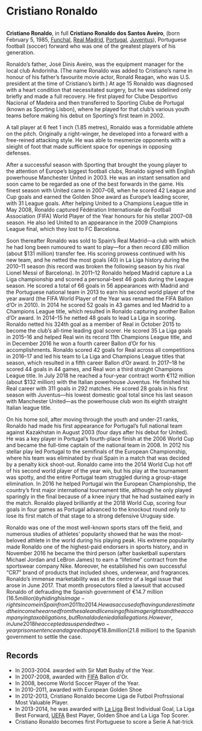<!--Headings-->
# Cristiano Ronaldo
<!--Images-->
![]()
<!--Strong-->
<!--Links-->
**Cristiano Ronaldo**, in full **Cristiano Ronaldo dos Santos Aveiro**, (born February 5, 1985, [Funchal](https://wikitravel.org/en/Funchal), [Real Madrid](https://www.instagram.com/realmadrid/), [Portugal](https://www.instagram.com/portugal/?hl=en), [Juventus](https://www.instagram.com/juventus/?hl=en)), Portuguese football (soccer) forward who was one of the greatest players of his generation.

Ronaldo’s father, José Dinis Aveiro, was the equipment manager for the local club Andorinha. (The name Ronaldo was added to Cristiano’s name in honour of his father’s favourite movie actor, Ronald Reagan, who was U.S. president at the time of Cristiano’s birth.) At age 15 Ronaldo was diagnosed with a heart condition that necessitated surgery, but he was sidelined only briefly and made a full recovery. He first played for Clube Desportivo Nacional of Madeira and then transferred to Sporting Clube de Portugal (known as Sporting Lisbon), where he played for that club’s various youth teams before making his debut on Sporting’s first team in 2002.

A tall player at 6 feet 1 inch (1.85 metres), Ronaldo was a formidable athlete on the pitch. Originally a right-winger, he developed into a forward with a free-reined attacking style. He was able to mesmerize opponents with a sleight of foot that made sufficient space for openings in opposing defenses.

After a successful season with Sporting that brought the young player to the attention of Europe’s biggest football clubs, Ronaldo signed with English powerhouse Manchester United in 2003. He was an instant sensation and soon came to be regarded as one of the best forwards in the game. His finest season with United came in 2007–08, when he scored 42 League and Cup goals and earned the Golden Shoe award as Europe’s leading scorer, with 31 League goals. After helping United to a Champions League title in May 2008, Ronaldo captured Fédération Internationale de Football Association (FIFA) World Player of the Year honours for his stellar 2007–08 season. He also led United to an appearance in the 2009 Champions League final, which they lost to FC Barcelona.

Soon thereafter Ronaldo was sold to Spain’s Real Madrid—a club with which he had long been rumoured to want to play—for a then record £80 million (about $131 million) transfer fee. His scoring prowess continued with his new team, and he netted the most goals (40) in La Liga history during the 2010–11 season (his record was broken the following season by his rival Lionel Messi of Barcelona). In 2011–12 Ronaldo helped Madrid capture a La Liga championship and scored a personal-best 46 goals during the League season. He scored a total of 66 goals in 56 appearances with Madrid and the Portuguese national team in 2013 to earn his second world player of the year award (the FIFA World Player of the Year was renamed the FIFA Ballon d’Or in 2010). In 2014 he scored 52 goals in 43 games and led Madrid to a Champions League title, which resulted in Ronaldo capturing another Ballon d’Or award. In 2014–15 he netted 48 goals to lead La Liga in scoring. Ronaldo netted his 324th goal as a member of Real in October 2015 to become the club’s all-time leading goal scorer. He scored 35 La Liga goals in 2015–16 and helped Real win its record 11th Champions League title, and in December 2016 he won a fourth career Ballon d’Or for his accomplishments. Ronaldo scored 42 goals for Real across all competitions in 2016–17 and led his team to La Liga and Champions League titles that season, which resulted in a fifth career Ballon d’Or award. In 2017–18 he scored 44 goals in 44 games, and Real won a third straight Champions League title. In July 2018 he reached a four-year contract worth €112 million (about $132 million) with the Italian powerhouse Juventus. He finished his Real career with 311 goals in 292 matches. He scored 28 goals in his first season with Juventus—his lowest domestic goal total since his last season with Manchester United—as the powerhouse club won its eighth straight Italian league title.

On his home soil, after moving through the youth and under-21 ranks, Ronaldo had made his first appearance for Portugal’s full national team against Kazakhstan in August 2003 (four days after his debut for United). He was a key player in Portugal’s fourth-place finish at the 2006 World Cup and became the full-time captain of the national team in 2008. In 2012 his stellar play led Portugal to the semifinals of the European Championship, where his team was eliminated by rival Spain in a match that was decided by a penalty kick shoot-out. Ronaldo came into the 2014 World Cup hot off of his second world player of the year win, but his play at the tournament was spotty, and the entire Portugal team struggled during a group-stage elimination. In 2016 he helped Portugal win the European Championship, the country’s first major international tournament title, although he only played sparingly in the final because of a knee injury that he had sustained early in the match. Ronaldo played brilliantly at the 2018 World Cup, scoring four goals in four games as Portugal advanced to the knockout round only to lose its first match of that stage to a strong defensive Uruguay side.

Ronaldo was one of the most well-known sports stars off the field, and numerous studies of athletes’ popularity showed that he was the most-beloved athlete in the world during his playing peak. His extreme popularity made Ronaldo one of the highest-paid endorsers in sports history, and in November 2016 he became the third person (after basketball superstars Michael Jordan and LeBron James) to earn a “lifetime” contract from the sportswear company Nike. Moreover, he established his own successful “CR7” brand of products that included shoes, underwear, and fragrances. Ronaldo’s immense marketability was at the centre of a legal issue that arose in June 2017. That month prosecutors filed a lawsuit that accused Ronaldo of defrauding the Spanish government of €14.7 million ($16.5 million) by hiding his image-rights income in Spain from 2011 to 2014. He was accused of having underestimated the income he earned from the sale and licensing of his image rights and the accompanying tax obligations, but Ronaldo denied all allegations. However, in June 2018 he accepted a suspended two-year prison sentence and agreed to pay €18.8 million ($21.8 million) to the Spanish government to settle the case.

## Records
<!--UL-->
* In 2003-2004. awarded with Sir Matt Busby of the Year.
* In 2007-2008, awarded with [FIFA](https://www.fifa.com/) Ballon d'Or.
* In 2008, become World Soccer Player of the Year.
* In 2010-2011, awarded with European Golden Shoe
* In 2012-2013, Cristiano Ronaldo become Liga de Futbol Profrssional Most Valuable Player.
* In 2013-2014, he was awarded with [La Liga](https://www.laliga.com/en-GB) Best Individual Goal, La Liga Best Forward, [UEFA](https://www.uefa.com/) Best Player, Golden Shoe and La Liga Top Scorer.
* Cristiano Ronaldo becomes first Portuguese to score a Serie A hat-trick
